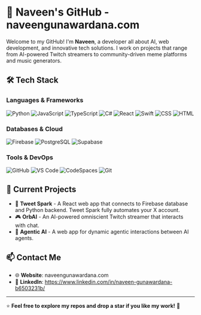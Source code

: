 # 🚀 Naveen's GitHub - naveengunawardana.com

Welcome to my GitHub! I'm **Naveen**, a developer all about AI, web development, and innovative tech solutions. I work on projects that range from AI-powered Twitch streamers to community-driven meme platforms and music generators. 

## 🛠️ Tech Stack

### **Languages & Frameworks**
![Python](https://img.shields.io/badge/Python-3776AB?style=for-the-badge&logo=python&logoColor=white)
![JavaScript](https://img.shields.io/badge/JavaScript-F7DF1E?style=for-the-badge&logo=javascript&logoColor=black)
![TypeScript](https://img.shields.io/badge/TypeScript-3178C6?style=for-the-badge&logo=typescript&logoColor=white)
![C#](https://img.shields.io/badge/C%23-239120?style=for-the-badge&logo=c-sharp&logoColor=white)
![React](https://img.shields.io/badge/React-61DAFB?style=for-the-badge&logo=react&logoColor=black)
![Swift](https://img.shields.io/badge/Swift-FA7343?style=for-the-badge&logo=swift&logoColor=white)
![CSS](https://img.shields.io/badge/CSS3-1572B6?style=for-the-badge&logo=css3&logoColor=white)
![HTML](https://img.shields.io/badge/HTML5-E34F26?style=for-the-badge&logo=html5&logoColor=white)

### **Databases & Cloud**
![Firebase](https://img.shields.io/badge/Firebase-FFCA28?style=for-the-badge&logo=firebase&logoColor=black)
![PostgreSQL](https://img.shields.io/badge/PostgreSQL-336791?style=for-the-badge&logo=postgresql&logoColor=white)
![Supabase](https://img.shields.io/badge/Supabase-3ECF8E?style=for-the-badge&logo=supabase&logoColor=white)

### **Tools & DevOps**
![GitHub](https://img.shields.io/badge/GitHub-181717?style=for-the-badge&logo=github&logoColor=white)
![VS Code](https://img.shields.io/badge/VS%20Code-007ACC?style=for-the-badge&logo=visual-studio-code&logoColor=white)
![CodeSpaces](https://img.shields.io/badge/CodeSpaces-181717?style=for-the-badge&logo=github&logoColor=white)
![Git](https://img.shields.io/badge/Git-F05032?style=for-the-badge&logo=git&logoColor=white)

## 🚧 Current Projects

- 🎵 **Tweet Spark** - A React web app that connects to Firebase database and Python backend. Tweet Spark fully automates your X account.
- 🎮 **OrbAI** - An AI-powered omniscient Twitch streamer that interacts with chat.
- 🤖 **Agentic AI** - A web app for dynamic agentic interactions between AI agents.

## 📫 Contact Me

- 🌐 **Website**: naveengunawardana.com
- 💼 **LinkedIn**: https://www.linkedin.com/in/naveen-gunawardana-b6503231b/

---

⭐ **Feel free to explore my repos and drop a star if you like my work!** 🚀
